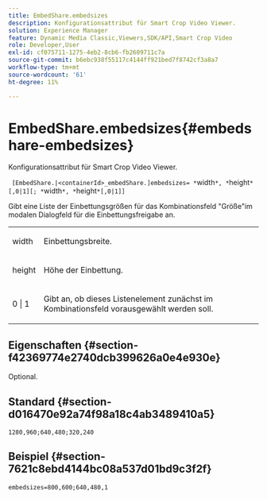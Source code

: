 ```yaml
---
title: EmbedShare.embedsizes
description: Konfigurationsattribut für Smart Crop Video Viewer.
solution: Experience Manager
feature: Dynamic Media Classic,Viewers,SDK/API,Smart Crop Video
role: Developer,User
exl-id: cf075711-1275-4eb2-8cb6-fb2609711c7a
source-git-commit: b6ebc938f55117c4144ff921bed7f8742cf3a8a7
workflow-type: tm+mt
source-wordcount: '61'
ht-degree: 11%

---
```


# EmbedShare.embedsizes{#embedshare-embedsizes}

Konfigurationsattribut für Smart Crop Video Viewer.

` [EmbedShare.|<containerId>_embedShare.]embedsizes= *`width`*, *`height`*[,0|1][; *`width`*, *`height`*[,0|1]]`

Gibt eine Liste der Einbettungsgrößen für das Kombinationsfeld &quot;Größe&quot;im modalen Dialogfeld für die Einbettungsfreigabe an.

<table id="table_C616483932C2482CA9794DDD7313FD7C"> 
 <tbody> 
  <tr> 
   <td colname="col1"> <p> <span class="codeph"> <span class="varname"> width </span> </span> </p> </td> 
   <td colname="col2"> <p> Einbettungsbreite. </p> </td> 
  </tr> 
  <tr> 
   <td colname="col1"> <p> <span class="codeph"> <span class="varname"> height </span> </span> </p> </td> 
   <td colname="col2"> <p>Höhe der Einbettung. </p> </td> 
  </tr> 
  <tr> 
   <td colname="col1"> <p> <span class="codeph"> 0 | 1 </span> </p> </td> 
   <td colname="col2"> <p> Gibt an, ob dieses Listenelement zunächst im Kombinationsfeld vorausgewählt werden soll. </p> </td> 
  </tr> 
 </tbody> 
</table>

## Eigenschaften {#section-f42369774e2740dcb399626a0e4e930e}

Optional.

## Standard {#section-d016470e92a74f98a18c4ab3489410a5}

`1280,960;640,480;320,240`

## Beispiel {#section-7621c8ebd4144bc08a537d01bd9c3f2f}

```
embedsizes=800,600;640,480,1
```
